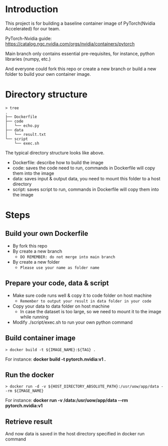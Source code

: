# Introduction
This project is for building a baseline container image of PyTorch(Nvidia Accelerated) for our team.

PyTorch-Nvidia guide: https://catalog.ngc.nvidia.com/orgs/nvidia/containers/pytorch

Main branch only contains essential pre-requisites, for instance, python libraries (numpy, etc.)

And everyone could fork this repo or create a new branch or build a new folder to build your own container image.

# Directory structure
```shell
> tree
.
├── Dockerfile
├── code
│   └── echo.py
├── data
│   └── result.txt
└── script
    └── exec.sh
```

The typical directory structure looks like above.
* Dockerfile: describe how to build the image
* code: saves the code need to run, commands in Dockerfile will copy them into the image
* data: saves input & output data, you need to mount this folder to a host directory
* script: saves script to run, commands in Dockerfile will copy them into the image

# Steps
## Build your own Dockerfile
* By fork this repo
* By create a new branch
  * `DO REMEMBER: do not merge into main branch`
* By create a new folder
  * `Please use your name as folder name`

## Prepare your code, data & script
* Make sure code runs well & copy it to code folder on host machine
  * `Remember to output your result in data folder in your code`
* Copy your data to data folder on host machine
  * In case the dataset is too large, so we need to mount it to the image while running
* Modify ./script/exec.sh to run your own python command

## Build container image
```shell
> docker build -t ${IMAGE_NAME}:${TAG} .
```
For instance: **docker build -t pytorch.nvidia:v1 .**

## Run the docker
```shell
> docker run -d -v ${HOST_DIRECTORY_ABSOLUTE_PATH}:/usr/uow/app/data --rm ${IMAGE_NAME}  
```
For instance: **docker run -v /data:/usr/uow/app/data --rm pytorch.nvidia:v1**

## Retrieve result
And now data is saved in the host directory specified in docker run command